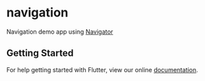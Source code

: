 # navigation

Navigation demo app using [Navigator](https:&#x2F;&#x2F;docs.flutter.io&#x2F;flutter&#x2F;widgets&#x2F;Navigator-class.html)

## Getting Started

For help getting started with Flutter, view our online
[documentation](https://flutter.io/).
